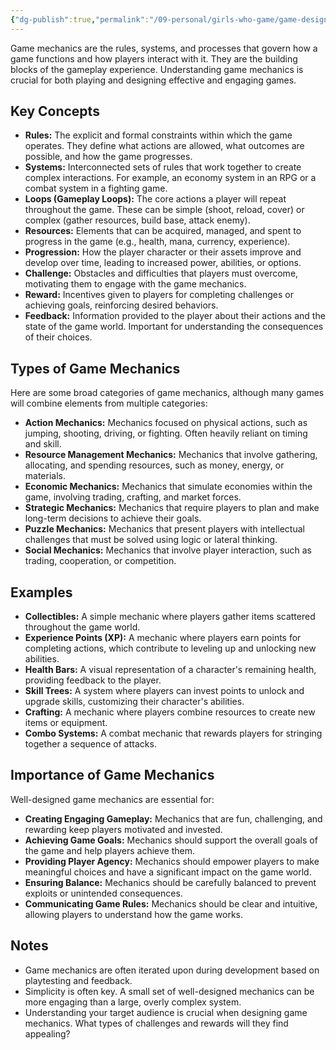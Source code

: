 ```yaml
---
{"dg-publish":true,"permalink":"/09-personal/girls-who-game/game-design-notes/game-design/game-mechanics/","dgPassFrontmatter":true}
---
```


Game mechanics are the rules, systems, and processes that govern how a game functions and how players interact with it. They are the building blocks of the gameplay experience. Understanding game mechanics is crucial for both playing and designing effective and engaging games.

## Key Concepts

*   **Rules:** The explicit and formal constraints within which the game operates. They define what actions are allowed, what outcomes are possible, and how the game progresses.
*   **Systems:** Interconnected sets of rules that work together to create complex interactions.  For example, an economy system in an RPG or a combat system in a fighting game.
*   **Loops (Gameplay Loops):**  The core actions a player will repeat throughout the game. These can be simple (shoot, reload, cover) or complex (gather resources, build base, attack enemy).
*   **Resources:**  Elements that can be acquired, managed, and spent to progress in the game (e.g., health, mana, currency, experience).
*   **Progression:**  How the player character or their assets improve and develop over time, leading to increased power, abilities, or options.
*   **Challenge:**  Obstacles and difficulties that players must overcome, motivating them to engage with the game mechanics.
*   **Reward:**  Incentives given to players for completing challenges or achieving goals, reinforcing desired behaviors.
*   **Feedback:**  Information provided to the player about their actions and the state of the game world.  Important for understanding the consequences of their choices.

## Types of Game Mechanics

Here are some broad categories of game mechanics, although many games will combine elements from multiple categories:

*   **Action Mechanics:** Mechanics focused on physical actions, such as jumping, shooting, driving, or fighting. Often heavily reliant on timing and skill.
*   **Resource Management Mechanics:** Mechanics that involve gathering, allocating, and spending resources, such as money, energy, or materials.
*   **Economic Mechanics:** Mechanics that simulate economies within the game, involving trading, crafting, and market forces.
*   **Strategic Mechanics:** Mechanics that require players to plan and make long-term decisions to achieve their goals.
*   **Puzzle Mechanics:** Mechanics that present players with intellectual challenges that must be solved using logic or lateral thinking.
*   **Social Mechanics:** Mechanics that involve player interaction, such as trading, cooperation, or competition.

## Examples

*   **Collectibles:** A simple mechanic where players gather items scattered throughout the game world.
*   **Experience Points (XP):** A mechanic where players earn points for completing actions, which contribute to leveling up and unlocking new abilities.
*   **Health Bars:** A visual representation of a character's remaining health, providing feedback to the player.
*   **Skill Trees:** A system where players can invest points to unlock and upgrade skills, customizing their character's abilities.
*   **Crafting:** A mechanic where players combine resources to create new items or equipment.
*   **Combo Systems:** A combat mechanic that rewards players for stringing together a sequence of attacks.

## Importance of Game Mechanics

Well-designed game mechanics are essential for:

*   **Creating Engaging Gameplay:** Mechanics that are fun, challenging, and rewarding keep players motivated and invested.
*   **Achieving Game Goals:** Mechanics should support the overall goals of the game and help players achieve them.
*   **Providing Player Agency:** Mechanics should empower players to make meaningful choices and have a significant impact on the game world.
*   **Ensuring Balance:** Mechanics should be carefully balanced to prevent exploits or unintended consequences.
*   **Communicating Game Rules:** Mechanics should be clear and intuitive, allowing players to understand how the game works.

## Notes

*   Game mechanics are often iterated upon during development based on playtesting and feedback.
*   Simplicity is often key.  A small set of well-designed mechanics can be more engaging than a large, overly complex system.
*   Understanding your target audience is crucial when designing game mechanics.  What types of challenges and rewards will they find appealing?
